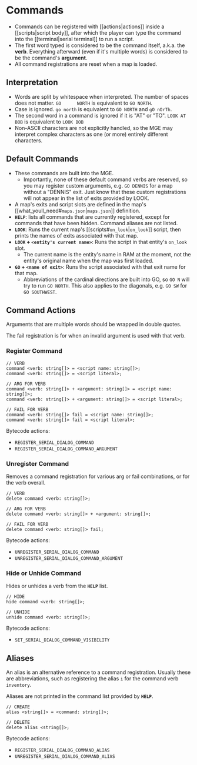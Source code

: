 # Commands

- Commands can be registered with [[actions|actions]] inside a [[scripts|script body]], after which the player can type the command into the [[terminal|serial terminal]] to run a script.
- The first word typed is considered to be the command itself, a.k.a. the **verb**. Everything afterward (even if it's multiple words) is considered to be the command's **argument**.
- All command registrations are reset when a map is loaded.

## Interpretation

- Words are split by whitespace when interpreted. The number of spaces does not matter. `GO      NORTH` is equivalent to `GO NORTH`.
- Case is ignored. `go north` is equivalent to `GO NORTH` and `gO nOrTh`.
- The second word in a command is ignored if it is "AT" or "TO". `LOOK AT BOB` is equivalent to `LOOK BOB`
- Non-ASCII characters are not explicitly handled, so the MGE may interpret complex characters as one (or more) entirely different characters.

## Default Commands

- These commands are built into the MGE.
	- Importantly, none of these default command verbs are reserved, so you may register custom arguments, e.g. `GO DENNIS` for a map without a "DENNIS" exit. Just know that these custom registrations will not appear in the list of exits provided by LOOK.
- A map's exits and script slots are defined in the map's [[what_youll_need#`maps.json`|`maps.json`]] definition.
- **`HELP`**: lists all commands that are currently registered, except for commands that have been hidden. Command aliases are not listed.
- **`LOOK`**: Runs the current map's [[scripts#`on_look`|`on_look`]] script, then prints the names of exits associated with that map.
- **`LOOK` + `<entity's current name>`**: Runs the script in that entity's `on_look` slot.
	- The current name is the entity's name in RAM at the moment, not the entity's original name when the map was first loaded.
- **`GO` + `<name of exit>`**: Runs the script associated with that exit name for that map.
	- Abbreviations of the cardinal directions are built into GO, so `GO N` will try to run `GO NORTH`. This also applies to the diagonals, e.g. `GO SW` for `GO SOUTHWEST`.

## Command Actions

Arguments that are multiple words should be wrapped in double quotes.

The fail registration is for when an invalid argument is used with that verb.

### Register Command

```
// VERB
command <verb: string[]> = <script name: string[]>;
command <verb: string[]> = <script literal>;

// ARG FOR VERB
command <verb: string[]> + <argument: string[]> = <script name: string[]>;
command <verb: string[]> + <argument: string[]> = <script literal>;

// FAIL FOR VERB
command <verb: string[]> fail = <script name: string[]>;
command <verb: string[]> fail = <script literal>;
```

Bytecode actions:

- `REGISTER_SERIAL_DIALOG_COMMAND`
- `REGISTER_SERIAL_DIALOG_COMMAND_ARGUMENT`

### Unregister Command

Removes a command registration for various arg or fail combinations, or for the verb overall.

```
// VERB
delete command <verb: string[]>;

// ARG FOR VERB
delete command <verb: string[]> + <argument: string[]>;

// FAIL FOR VERB
delete command <verb: string[]> fail;
```

Bytecode actions:

- `UNREGISTER_SERIAL_DIALOG_COMMAND`
- `UNREGISTER_SERIAL_DIALOG_COMMAND_ARGUMENT`

### Hide or Unhide Command

Hides or unhides a verb from the **`HELP`** list.

```
// HIDE
hide command <verb: string[]>;

// UNHIDE
unhide command <verb: string[]>;
```

Bytecode actions:

- `SET_SERIAL_DIALOG_COMMAND_VISIBILITY`

## Aliases

An alias is an alternative reference to a command registration. Usually these are abbreviations, such as registering the alias `i` for the command verb `inventory`.

Aliases are not printed in the command list provided by **`HELP`**.

```
// CREATE
alias <string[]> = <command: string[]>;

// DELETE
delete alias <string[]>;
```

Bytecode actions:

- `REGISTER_SERIAL_DIALOG_COMMAND_ALIAS`
- `UNREGISTER_SERIAL_DIALOG_COMMAND_ALIAS`